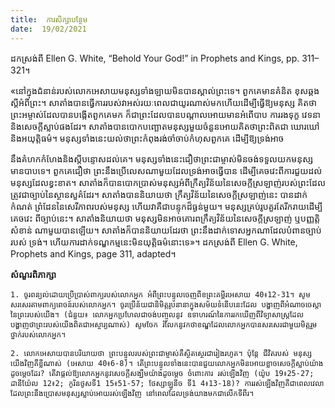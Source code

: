 ```yaml
---
title:  ការសិក្សាបន្ថែម
date:  19/02/2021
---
```


ដកស្រង់ពី Ellen G. White, “Behold Your God!” in Prophets and Kings, pp. 311–321។

«នៅក្នុងជំនាន់របស់លោកអេសាយមនុស្សទាំងឡាយមិនបានស្គាល់ព្រះទេ។ ពួកគេមានគំនិត ខុសឆ្គងស្តីអំពីព្រះ។ សាតាំងបានធ្វើការរបស់វាអស់រយៈពេលជាយូរណាស់មកហើយដើម្បីធ្វើឱ្យមនុស្ស គិតថា ព្រះអម្ចាស់ដែលបានបង្កើតពួកគេមក ក៏ជាព្រះដែលបានបណ្តាលអោយមានអំពើបាប ការរងទុក្ខ វេទនា និងសេចក្តីស្លាប់ផងដែរ។ សាតាំងបានបោកបញ្ឆោតមនុស្សមួយចំនួនអោយគិតថាព្រះពិតជា ឃោរឃៅ និងអយុត្តិធម៌។ មនុស្សទាំងនេះយល់ថាព្រះកំពុងរង់ចាំចាប់កំហុសពួកគេ ដើម្បីឱ្យទ្រង់អាច

នឹងគំហកកំហែងនិងស្តីបន្ទោសដល់គេ។ មនុស្សទាំងនេះជឿថាព្រះជាម្ចាស់មិនចង់ទទួលយកមនុស្សមានបាបទេ។ ពួកគេជឿថា ព្រះនឹងប្រើលេសណាមួយដែលទ្រង់អាចធ្វើបាន ដើម្បីគេចវេះពីការជួយដល់ មនុស្សដែលខ្វះខាត។ សាតាំងក៏បានបោកប្រាស់មនុស្សអំពីក្រឹត្យវិន័យនៃសេចក្តីស្រឡាញ់របស់ព្រះដែល ត្រូវជាច្បាប់នៃស្ថានសួគ៌ដែរ។ សាតាំងបាននិយាយថា ក្រឹត្យវិន័យនៃសេចក្តីស្រឡាញ់នេះ បានដាក់កំណត់ ព្រំដែននៃសេរីភាពរបស់មនុស្ស ហើយវាគឺជាបន្ទុកដ៏ធ្ងន់មួយ។ មនុស្សគ្រប់រូបគួរតែរីករាយដើម្បីគេចវេះ ពីច្បាប់នេះ។ សាតាំងនិយាយថា មនុស្សមិនអាចគោរពក្រឹត្យវិន័យនៃសេចក្ដីស្រឡាញ់ ឬបញ្ញតិ្តសំខាន់ ណាមួយបានឡើយ។ សាតាំងក៏បាននិយាយដែរថា ព្រះនឹងដាក់ទោសអ្នកណាដែលបំពានច្បាប់របស់ ទ្រង់។ ហើយការដាក់ទណ្ឌកម្មនេះមិនយុត្តិធម៌នោះទេ»។ ដកស្រង់ពី Ellen G. White, Prophets and Kings, page 311, adapted។

**សំណួរពិភាក្សា**

`1. ចូរពន្យល់ដោយប្រើប្រាស់ពាក្យរបស់លោកអ្នក អំពីព្រះបន្ទូលចេញពីខព្រះគម្ពីរអេសាយ 40៖12-31។ សូមសរសេរតាមពាក្យពេចន៍របស់លោកអ្នក។ ចូរប្រើន័យជានិមិត្តរូបនានាក្នុងសម័យទំនើបនេះដែល បង្ហាញពីអំណាចចេស្តានៃព្រះរបស់យើង។ (ជំនួយ៖ លោកអ្នកប្រហែលជាចង់បញ្ចូលនូវ ឧទាហរណ៍នៃការរកឃើញពីវិទ្យាសាស្ត្រដែលបង្ហាញថាព្រះរបស់យើងពិតជាអស្ចារ្យណាស់) សូមចែក រំលែកនូវកថាខណ្ឌដែលលោកអ្នកបានសរសេរជាមួយមិត្តរួមថ្នាក់របស់លោកអ្នក។`

`2. លោកអេសាយបានបរិយាយថា ព្រះបន្ទូលរបស់ព្រះជាម្ចាស់គឺស្ថិតស្ថេរជារៀងរហូត។ ប៉ុន្តែ ជីវិតរបស់ មនុស្សយើងវិញគឺខ្លីណាស់ (អេសាយ 40៖6-8)។ តើព្រះបន្ទូលទាំងនេះបានជួយលោកអ្នកមិនអោយខ្លាចសេចក្តីស្លាប់យ៉ាងដូចម្តេចដែរ? តើវាផ្តល់ឱ្យលោកអ្នកនូវសេចក្តីសង្ឃឹមយ៉ាងដូចម្តេច ចំពោះការ រស់ឡើងវិញ (យ៉ូប 19៖25-27; ដានីយ៉ែល 12៖2; កូរិនថូសទី1 15៖51-57; ថែស្សាឡូនីច ទី1 4៖13-18)? ការរស់ឡើងវិញគឺជាពេលវេលាដែលព្រះនឹងប្រោសមនុស្សស្លាប់អោយរស់ឡើងវិញ នៅពេលដែលទ្រង់យាងមកជាលើកទីពីរ។`